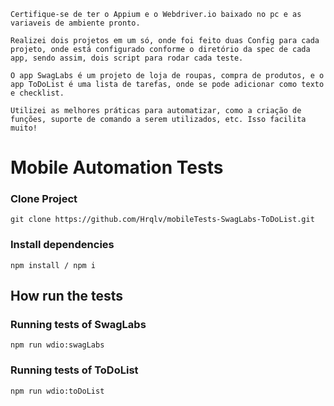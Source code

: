```
Certifique-se de ter o Appium e o Webdriver.io baixado no pc e as variaveis de ambiente pronto. 
```

```
Realizei dois projetos em um só, onde foi feito duas Config para cada projeto, onde está configurado conforme o diretório da spec de cada app, sendo assim, dois script para rodar cada teste.

O app SwagLabs é um projeto de loja de roupas, compra de produtos, e o app ToDoList é uma lista de tarefas, onde se pode adicionar como texto e checklist.

Utilizei as melhores práticas para automatizar, como a criação de funções, suporte de comando a serem utilizados, etc. Isso facilita muito!
```

# Mobile Automation Tests

### Clone Project 

```
git clone https://github.com/Hrqlv/mobileTests-SwagLabs-ToDoList.git
```
### Install dependencies

```
npm install / npm i
```

## How run the tests

### Running tests of SwagLabs
```
npm run wdio:swagLabs
```
### Running tests of ToDoList
```
npm run wdio:toDoList
```